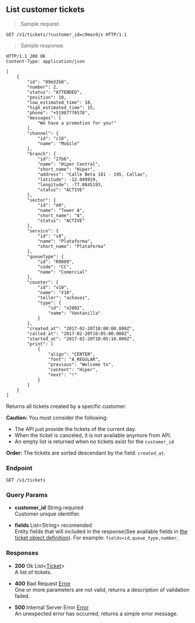 
## List customer tickets

> Sample request:

```http
GET /v1/tickets/?customer_id=c9mas9js HTTP/1.1
```

> Sample response:

```http
HTTP/1.1 200 OK
Content-Type: application/json

[
    {
        "id": "89m32b0",    
        "number": 2,
        "status": "ATTENDED",
        "position": 10,
        "low_estimated_time": 10,
        "high_estimated_time": 15,
        "phone": "+51987776576",
        "messages": [
            "We have a promotion for you!"
        ],
        "channel": {
            "id": "c10",
            "name": "Mobile"
        },
        "branch": {
            "id": "27b6",
            "name": "Hiper Central",
            "short_name": "Hiper",
            "address": "Calle Beta 181 - 195, Callao",
            "latitude": -12.049919,
            "longitude": -77.0845193,
            "status": "ACTIVE"
        },
        "sector": {
            "id": "m9",
            "name": "Tower A",
            "short_name": "A",
            "status": "ACTIVE"
        },
        "service": {
            "id": "s8",
            "name": "Plataforma",
            "short_name": "Plataforma"
        },
        "queueType": {
            "id": "R0009",
            "code": "CC",
            "name": "Comercial"
        },
        "counter": {
            "id": "v10",
            "name": "V10",
            "teller": "achavez",
            "type": {
                "id": "v2002",
                "name": "Ventanilla"
            }
        },
        "created_at": "2017-02-20T10:00:00.000Z",
        "called_at": "2017-02-20T10:05:00.000Z",
        "started_at": "2017-02-20T10:05:18.000Z",
        "print": [
            {
                "align": "CENTER",
                "font": "A_REGULAR",
                "previous": "Welcome to",
                "content": "Hiper",
                "next": "!"
            }
        ]
    }
]
```

Returns all tickets created by a specific customer.

<aside class="warning">
    <strong>Caution:</strong>
    You must consider the following:
    <ul>
        <li>The API just provide the tickets of the current day.</li>
        <li>When the ticket is canceled, it is not available anymore from API.</li>
        <li>An empty list is returned when no tickets exist for the <code>customer_id</code></li>
    <ul>
</aside>

<aside class="notice">
    <strong>Order:</strong>
    The tickets are sorted descendant by the field: <code>created_at</code>.
</aside>

### Endpoint

`GET /v1/tickets`

### Query Params

* **customer_id** <span class="param-type">String</span> <span class="required-param">required</span> <br> Customer unique identifier.

* **fields** <span class="param-type">List\<String\></span> <span class="recomended-param">recomended</span><br>
Entity fields that will included in the response(See available fields in [the ticket object definition](#ticket)). For example: `fields=id,queue_type,number`.

### Responses

* **200** <span class="verb-description">Ok</span> <span class="param-type">List\<[Ticket](#ticket)\></span><br>
A list of tickets.

* **400** <span class="verb-description">Bad Request</span> <span class="param-type">[Error](#error)</span><br>
One or more parameters are not valid, returns a description of validation failed.

* **500** <span class="verb-description">Internal Server Error</span> <span class="param-type">[Error](#error)</span><br>
An unexpected error has occurred, returns a simple error message.
